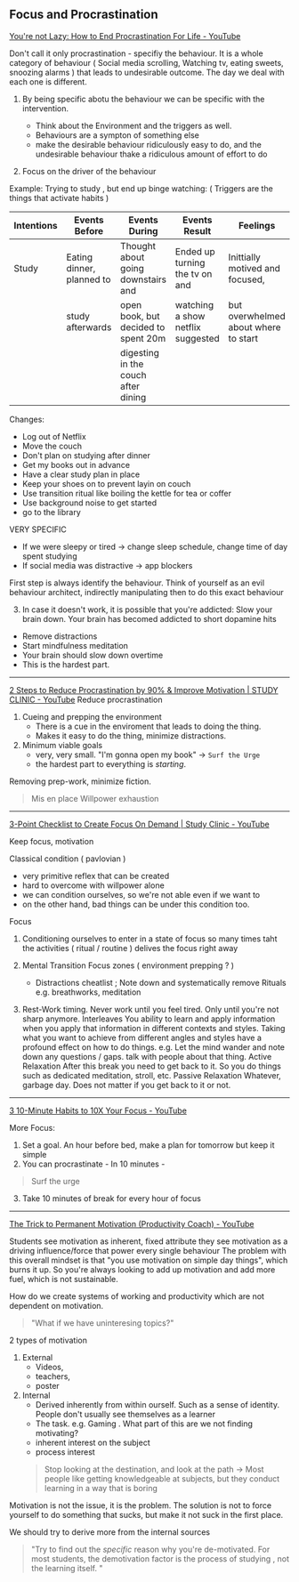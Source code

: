 ## Focus and Procrastination

[You're not Lazy: How to End Procrastination For Life - YouTube](https://www.youtube.com/watch?v=qriNOmeSrmI)

Don't call it only procrastination - specifiy the behaviour. It is a whole
category of behaviour ( Social media scrolling, Watching tv, eating sweets,
snoozing alarms ) that leads to undesirable outcome. The day we deal with each
one is different.

1. By being specific abotu the behaviour we can be specific with the intervention.
   - Think about the  Environment and the triggers as well.
   - Behaviours are a sympton of something else
   - make the desirable behaviour ridiculously easy to do, and the undesirable
     behaviour thake a ridiculous amount of effort to do

2. Focus on the driver of the behaviour

Example: Trying to study , but end up binge watching:
( Triggers are the things that activate habits )

| Intentions | Events Before             | Events During                       | Events Result                     | Feelings                             | Triggers                        |
| ---------- | ------------------------- | ----------------------------------- | --------------------------------- | ------------------------------------ | ------------------------------- |
| Study      | Eating dinner, planned to | Thought about going downstairs and  | Ended up turning the tv on and    | Inittially motived and focused,      | comfortable couch, netflow logo |
|            | study afterwards          | open book, but decided to spent 20m | watching a show netflix suggested | but overwhelmed about where to start | and new series recommendation   |
|            |                           | digesting in the couch after dining |                                   |                                      |                                 |

Changes:

- Log out of  Netflix
- Move the couch
- Don't plan on studying after dinner
- Get my books out in advance
- Have a clear study plan in place
- Keep your shoes on to prevent layin on couch
- Use transition ritual like boiling the kettle for tea or coffer
- Use background noise to get started
- go to the library

VERY SPECIFIC

- If we were sleepy or tired -> change sleep schedule, change time of day spent studying
- If social media was distractive -> app blockers

First step is always identify the behaviour.
Think of yourself as an evil behaviour architect, indirectly manipulating then
to do this  exact behaviour

3. In case it doesn't work, it is possible that you're addicted: Slow your brain down.
   Your brain has becomed addicted to short dopamine hits

- Remove distractions
- Start mindfulness meditation
- Your brain should slow down overtime
- This is the hardest part.

___

[2 Steps to Reduce Procrastination by 90% & Improve Motivation | STUDY CLINIC - YouTube](https://www.youtube.com/watch?v=l-NardIzpEg)
Reduce procrastination

1. Cueing and prepping the environment
   - There is a cue in the enviroment that leads to doing the thing.
   - Makes it easy to do the thing, minimize distractions.
2. Minimum viable goals
   - very, very small. "I'm gonna open my book" -> `Surf the Urge`
   - the hardest part to everything is *starting*.

Removing prep-work, minimize fiction.

> Mis en place
> Willpower exhaustion

___

[3-Point Checklist to Create Focus On Demand | Study Clinic - YouTube](https://www.youtube.com/watch?v=-YXrTWUZKn4)

Keep focus, motivation

Classical condition ( pavlovian )

- very primitive reflex that can be created
- hard to overcome with willpower alone
- we can condition ourselves, so we're not able even if we want to
- on the other hand, bad things can be under this condition too.

Focus

1. Conditioning ourselves to enter in a state of focus so many times taht the
   activities ( ritual / routine ) delives the focus right away

2. Mental Transition
   Focus zones ( environment prepping ? )
   - Distractions cheatlist ; Note down and systematically remove
     Rituals e.g. breathworks, meditation

3. Rest-Work timing.
   Never work until you feel tired. Only until you're not sharp anymore.
   Interleaves
   You ability to learn and apply information when you apply that information in different contexts and styles.
   Taking what you want to achieve from different angles and styles have a profound effect on how to do things.
   e.g.
   Let the mind wander and note down any questions / gaps.
   talk with people about that thing.
   Active Relaxation
   After this break you need to get back to it. So you do things such as dedicated meditation, stroll, etc.
   Passive Relaxation
   Whatever, garbage day. Does not matter if you get back to it or not.

___

[3 10-Minute Habits to 10X Your Focus - YouTube](https://www.youtube.com/watch?v=PQaCPLU-AlQ)

More Focus:

1. Set a goal. An hour before bed, make a plan for tomorrow but keep it simple
2. You can procrastinate - In 10 minutes -

> Surf the urge

3. Take 10 minutes of break for every hour of focus

___

[The Trick to Permanent Motivation (Productivity Coach) - YouTube](https://www.youtube.com/watch?v=boo5gtr6oRU\&t=7s)

Students see motivation as inherent, fixed attribute they see motivation as a
driving influence/force that power every single behaviour The problem with this
overall mindset is that "you use motivation on simple day things", which burns
it up. So you're always looking to add up motivation and add more fuel, which
is not sustainable.

How do we create systems of working and productivity which are not dependent on
motivation.

> "What if we have uninteresing topics?"

2 types of motivation

1. External
   - Videos,
   - teachers,
   - poster
2. Internal
   - Derived inherently from within ourself. Such as a sense of identity. People
     don't usually see themselves as a learner
   - The task. e.g. Gaming .
     What part of this are we not finding motivating?
   - inherent interest on the subject
   - process interest
   > Stop looking at the destination, and look at the path
   > \-> Most people like getting knowledgeable at subjects, but they conduct learning in a way that is boring

Motivation is not the issue, it is the problem.
The solution is not to force yourself to do something that sucks, but make it
not suck in the first place.

We should try to derive more from the internal sources

> "Try to find out the *specific* reason why you're de-motivated. For most
> students, the demotivation factor is the process of studying , not the learning
> itself. "
